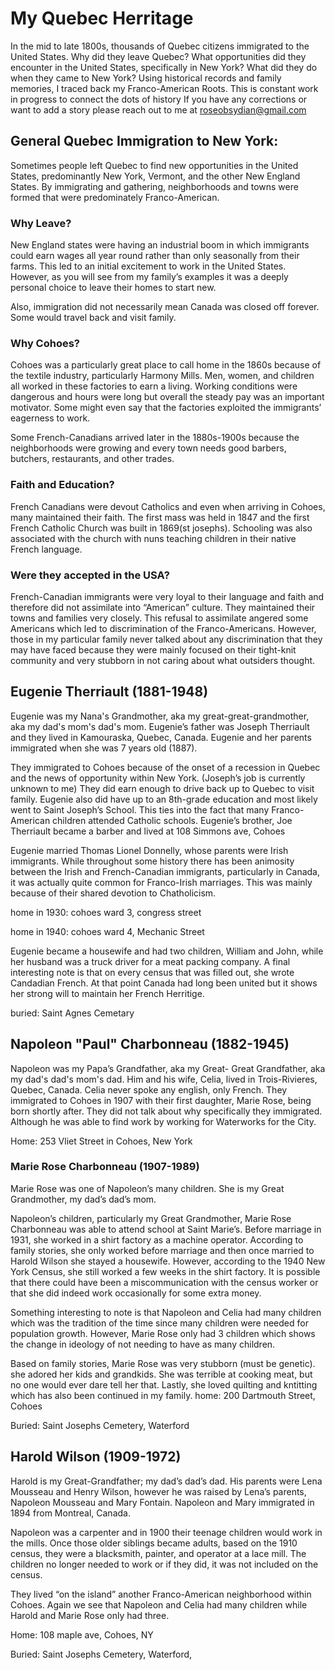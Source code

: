 # My Quebec Herritage
In the mid to late 1800s, thousands of Quebec citizens immigrated to the United States. Why did they leave Quebec? What opportunities did they encounter in the United States, specifically in New York? What did they do when they came to New York? Using historical records and family memories, I traced back my Franco-American Roots. 
This is constant work in progress to connect the dots of history
If you have any corrections or want to add a story please reach out to me at roseobsydian@gmail.com

## General Quebec Immigration to New York:
Sometimes people left Quebec to find new opportunities in the United States, predominantly New York, Vermont, and the other New England States. By immigrating and gathering, neighborhoods and towns were formed that were predominately Franco-American.
### Why Leave?
New England states were having an industrial boom in which immigrants could earn wages all year round rather than only seasonally from their farms. This led to an initial excitement to work in the United States. However, as you will see from my family’s examples it was a deeply personal choice to leave their homes to start new. 

Also, immigration did not necessarily mean Canada was closed off forever. Some would travel back and visit family.
### Why Cohoes?
Cohoes was a particularly great place to call home in the 1860s because of the textile industry, particularly Harmony Mills. Men, women, and children all worked in these factories to earn a living. Working conditions were dangerous and hours were long but overall the steady pay was an important motivator. Some might even say that the factories exploited the immigrants’ eagerness to work.

Some French-Canadians arrived later in the 1880s-1900s because the neighborhoods were growing and every town needs good barbers, butchers, restaurants, and other trades. 
### Faith and Education?
French Canadians were devout Catholics and even when arriving in Cohoes, many maintained their faith. The first mass was held in 1847 and the first French Catholic Church was built in 1869(st josephs). Schooling was also associated with the church with nuns teaching children in their native French language. 
### Were they accepted in the USA?
French-Canadian immigrants were very loyal to their language and faith and therefore did not assimilate into “American” culture. They maintained their towns and families very closely. This refusal to assimilate angered some Americans which led to discrimination of the Franco-Americans. However, those in my particular family never talked about any discrimination that they may have faced because they were mainly focused on their tight-knit community and very stubborn in not caring about what outsiders thought.

## Eugenie Therriault (1881-1948)
Eugenie was my Nana's Grandmother, aka my great-great-grandmother, aka my dad's mom's dad's mom. Eugenie’s father was Joseph Therriault and they lived in Kamouraska, Quebec, Canada. Eugenie and her parents immigrated when she was 7 years old (1887). 

They immigrated to Cohoes because of the onset of a recession in Quebec and the news of opportunity within New York. (Joseph’s job is currently unknown to me) They did earn enough to drive back up to Quebec to visit family. Eugenie also did have up to an 8th-grade education and most likely went to Saint Joseph’s School. This ties into the fact that many Franco-American children attended Catholic schools. Eugenie’s brother, Joe Therriault became a barber and lived at 108 Simmons ave, Cohoes

Eugenie married Thomas Lionel Donnelly, whose parents were Irish immigrants. While throughout some history there has been animosity between the Irish and French-Canadian immigrants, particularly in Canada, it was actually quite common for Franco-Irish marriages. This was mainly because of their shared devotion to Chatholicism. 

home in 1930: cohoes ward 3, congress street

home in 1940: cohoes ward 4, Mechanic Street

Eugenie became a housewife and had two children, William and John, while her husband was a truck driver for a meat packing company. A final interesting note is that on every census that was filled out, she wrote Candadian French. At that point Canada had long been united but it shows her strong will to maintain her French Herritige. 

buried: Saint Agnes Cemetary

## Napoleon "Paul" Charbonneau (1882-1945)
Napoleon was my Papa’s Grandfather, aka my Great- Great Grandfather, aka my dad's dad's mom's dad. Him and his wife, Celia, lived in Trois-Rivieres, Quebec, Canada. Celia never spoke any english, only French. They immigrated to Cohoes in 1907 with their first daughter, Marie Rose, being born shortly after. They did not talk about why specifically they immigrated. Although he was able to find work by working for Waterworks for the City.

Home:  253 Vliet Street in Cohoes, New York

### Marie Rose Charbonneau (1907-1989)
Marie Rose was one of Napoleon’s many children. She is my Great Grandmother, my dad’s dad’s mom.

Napoleon’s children, particularly my Great Grandmother, Marie Rose Charbonneau was able to attend school at Saint Marie’s. Before marriage in 1931, she worked in a shirt factory as a machine operator. According to family stories, she only worked before marriage and then once married to Harold Wilson she stayed a housewife. However, according to the 1940 New York Census, she still worked a few weeks in the shirt factory. It is possible that there could have been a miscommunication with the census worker or that she did indeed work occasionally for some extra money. 

Something interesting to note is that Napoleon and Celia had many children which was the tradition of the time since many children were needed for population growth. However, Marie Rose only had 3 children which shows the change in ideology of not needing to have as many children.

Based on family stories, Marie Rose was very stubborn (must be genetic). she adored her kids and grandkids. She was terrible at cooking meat, but no one would ever dare tell her that. Lastly, she loved quilting and kntitting which has also been continued in my family. 
home: 200 Dartmouth Street, Cohoes

Buried: Saint Josephs Cemetery, Waterford
 
## Harold Wilson (1909-1972)
Harold is my Great-Grandfather; my dad’s dad’s dad. His parents were Lena Mousseau and Henry Wilson, however he was raised by Lena’s parents, Napoleon Mousseau and Mary Fontain.  Napoleon and Mary immigrated in 1894 from Montreal, Canada. 

Napoleon was a carpenter and in 1900 their teenage children would work in the mills. Once those older siblings became adults, based on the 1910 census, they were a blacksmith, painter, and operator at a lace mill. The children no longer needed to work or if they did, it was not included on the census.

They lived “on the island” another Franco-American neighborhood within Cohoes. Again we see that Napoleon and Celia had many children while Harold and Marie Rose only had three.
 
Home: 108 maple ave, Cohoes, NY
 
Buried: Saint Josephs Cemetery, Waterford,



